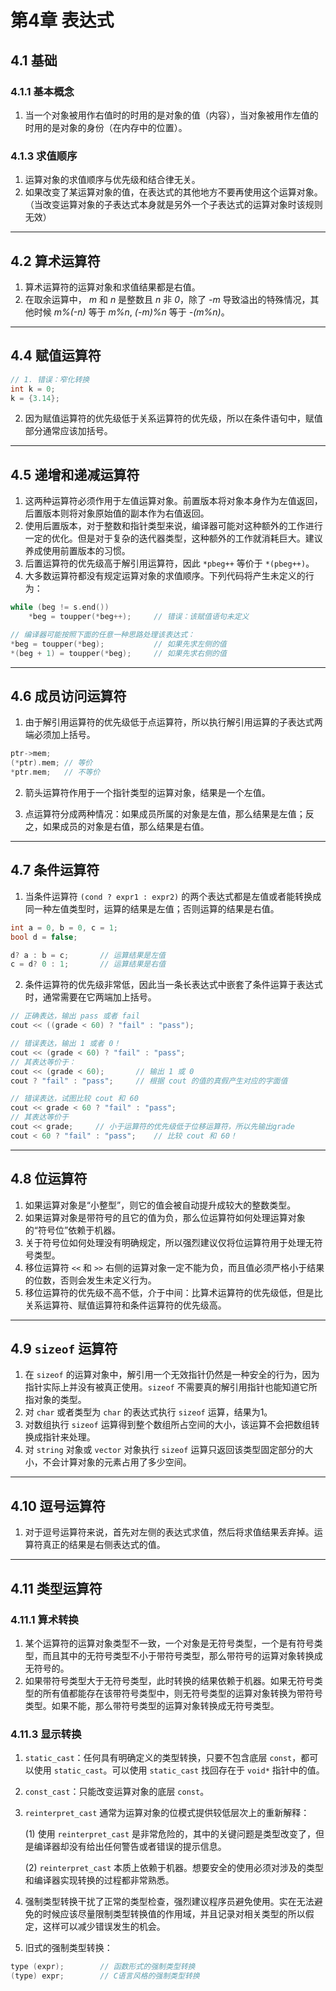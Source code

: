# 第4章 表达式

## 4.1 基础

### 4.1.1 基本概念

1. 当一个对象被用作右值时的时用的是对象的值（内容），当对象被用作左值的时用的是对象的身份（在内存中的位置）。

### 4.1.3 求值顺序

1. 运算对象的求值顺序与优先级和结合律无关。
2. 如果改变了某运算对象的值，在表达式的其他地方不要再使用这个运算对象。（当改变运算对象的子表达式本身就是另外一个子表达式的运算对象时该规则无效）

----

## 4.2 算术运算符

1. 算术运算符的运算对象和求值结果都是右值。
2. 在取余运算中， *m* 和 *n* 是整数且 *n* 非 *0*，除了 *-m* 导致溢出的特殊情况，其他时候 *m%(-n)* 等于 *m%n*, *(-m)%n* 等于 *-(m%n)*。

----

## 4.4 赋值运算符

```c++
// 1. 错误：窄化转换
int k = 0;
k = {3.14}; 
```

2. 因为赋值运算符的优先级低于关系运算符的优先级，所以在条件语句中，赋值部分通常应该加括号。

----

## 4.5 递增和递减运算符

1. 这两种运算符必须作用于左值运算对象。前置版本将对象本身作为左值返回，后置版本则将对象原始值的副本作为右值返回。
2. 使用后置版本，对于整数和指针类型来说，编译器可能对这种额外的工作进行一定的优化。但是对于复杂的迭代器类型，这种额外的工作就消耗巨大。建议养成使用前置版本的习惯。
3. 后置运算符的优先级高于解引用运算符，因此 `*pbeg++` 等价于 `*(pbeg++)`。
4. 大多数运算符都没有规定运算对象的求值顺序。下列代码将产生未定义的行为：

```c++
while (beg != s.end())
    *beg = toupper(*beg++);     // 错误：该赋值语句未定义

// 编译器可能按照下面的任意一种思路处理该表达式：
*beg = toupper(*beg);           // 如果先求左侧的值
*(beg + 1) = toupper(*beg);     // 如果先求右侧的值
```

----

## 4.6 成员访问运算符

1. 由于解引用运算符的优先级低于点运算符，所以执行解引用运算的子表达式两端必须加上括号。

```c++
ptr->mem;
(*ptr).mem; // 等价
*ptr.mem;   // 不等价
```

2. 箭头运算符作用于一个指针类型的运算对象，结果是一个左值。

3. 点运算符分成两种情况：如果成员所属的对象是左值，那么结果是左值；反之，如果成员的对象是右值，那么结果是右值。

----

## 4.7 条件运算符

1. 当条件运算符 `(cond ? expr1 : expr2)` 的两个表达式都是左值或者能转换成同一种左值类型时，运算的结果是左值；否则运算的结果是右值。

```c++
int a = 0, b = 0, c = 1;
bool d = false;

d? a : b = c;       // 运算结果是左值
c = d? 0 : 1;       // 运算结果是右值
```

2. 条件运算符的优先级非常低，因此当一条长表达式中嵌套了条件运算于表达式时，通常需要在它两端加上括号。

```c++
// 正确表达，输出 pass 或者 fail
cout << ((grade < 60) ? "fail" : "pass");
```

```c++
// 错误表达，输出 1 或者 0！
cout << (grade < 60) ? "fail" : "pass";
// 其表达等价于：
cout << (grade < 60);       // 输出 1 或 0
cout ? "fail" : "pass";     // 根据 cout 的值的真假产生对应的字面值
```

```c++
// 错误表达，试图比较 cout 和 60
cout << grade < 60 ? "fail" : "pass";
// 其表达等价于
cout << grade;     // 小于运算符的优先级低于位移运算符，所以先输出grade
cout < 60 ? "fail" : "pass";    // 比较 cout 和 60！
```

----

## 4.8 位运算符

1. 如果运算对象是“小整型”，则它的值会被自动提升成较大的整数类型。
2. 如果运算对象是带符号的且它的值为负，那么位运算符如何处理运算对象的“符号位”依赖于机器。
3. 关于符号位如何处理没有明确规定，所以强烈建议仅将位运算符用于处理无符号类型。
4. 移位运算符 `<<` 和 `>>` 右侧的运算对象一定不能为负，而且值必须严格小于结果的位数，否则会发生未定义行为。
5. 移位运算符的优先级不高不低，介于中间：比算术运算符的优先级低，但是比关系运算符、赋值运算符和条件运算符的优先级高。

----

## 4.9 `sizeof` 运算符

1. 在 `sizeof` 的运算对象中，解引用一个无效指针仍然是一种安全的行为，因为指针实际上并没有被真正使用。`sizeof` 不需要真的解引用指针也能知道它所指对象的类型。
2. 对 `char` 或者类型为 `char` 的表达式执行 `sizeof` 运算，结果为1。
3. 对数组执行 `sizeof` 运算得到整个数组所占空间的大小，该运算不会把数组转换成指针来处理。
4. 对 `string` 对象或 `vector` 对象执行 `sizeof` 运算只返回该类型固定部分的大小，不会计算对象的元素占用了多少空间。

----

## 4.10 逗号运算符

1. 对于逗号运算符来说，首先对左侧的表达式求值，然后将求值结果丢弃掉。运算符真正的结果是右侧表达式的值。

----

## 4.11 类型运算符

### 4.11.1 算术转换

1. 某个运算符的运算对象类型不一致，一个对象是无符号类型，一个是有符号类型，而且其中的无符号类型不小于带符号类型，那么带符号的运算对象转换成无符号的。
2. 如果带符号类型大于无符号类型，此时转换的结果依赖于机器。如果无符号类型的所有值都能存在该带符号类型中，则无符号类型的运算对象转换为带符号类型。如果不能，那么带符号类型的运算对象转换成无符号类型。

### 4.11.3 显示转换

1. `static_cast`：任何具有明确定义的类型转换，只要不包含底层 `const`，都可以使用 `static_cast`。可以使用 `static_cast` 找回存在于 `void*` 指针中的值。
2. `const_cast`：只能改变运算对象的底层 `const`。
3. `reinterpret_cast` 通常为运算对象的位模式提供较低层次上的重新解释：

    (1) 使用 `reinterpret_cast` 是非常危险的，其中的关键问题是类型改变了，但是编译器却没有给出任何警告或者错误的提示信息。

    (2) `reinterpret_cast` 本质上依赖于机器。想要安全的使用必须对涉及的类型和编译器实现转换的过程都非常熟悉。

4. 强制类型转换干扰了正常的类型检查，强烈建议程序员避免使用。实在无法避免的时候应该尽量限制类型转换值的作用域，并且记录对相关类型的所以假定，这样可以减少错误发生的机会。
5. 旧式的强制类型转换：

```c++
type (expr);        // 函数形式的强制类型转换
(type) expr;        // C语言风格的强制类型转换
```
